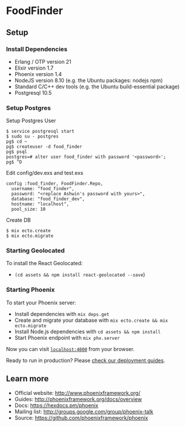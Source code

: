 # FoodFinder
## Setup
### Install Dependencies
  * Erlang / OTP version 21
  * Elixir version 1.7
  * Phoenix version 1.4
  * NodeJS version 8.10 (e.g. the Ubuntu packages: nodejs npm)
  * Standard C/C++ dev tools (e.g. the Ubuntu build-essential package)
  * Postgresql 10.5

### Setup Postgres

Setup Postgres User
```
$ service postgresql start
$ sudo su - postgres
pg$ cd ~
pg$ createuser -d food_finder
pg$ psql
postgres=# alter user food_finder with password '<password>';
pg$ ^D
```

Edit config/dev.exs and test.exs
```
config :food_finder, FoodFinder.Repo,
  username: "food_finder",
  password: "<replace Ashwin's password with yours>",
  database: "food_finder_dev",
  hostname: "localhost",
  pool_size: 10
```

Create DB
```
$ mix ecto.create
$ mix ecto.migrate
```

### Starting Geolocated

To install the React Geolocated:

* `(cd assets && npm install react-geolocated --save`)

### Starting Phoenix

To start your Phoenix server:

  * Install dependencies with `mix deps.get`
  * Create and migrate your database with `mix ecto.create && mix ecto.migrate`
  * Install Node.js dependencies with `cd assets && npm install`
  * Start Phoenix endpoint with `mix phx.server`

Now you can visit [`localhost:4000`](http://localhost:4000) from your browser.

Ready to run in production? Please [check our deployment guides](http://www.phoenixframework.org/docs/deployment).

## Learn more

  * Official website: http://www.phoenixframework.org/
  * Guides: http://phoenixframework.org/docs/overview
  * Docs: https://hexdocs.pm/phoenix
  * Mailing list: http://groups.google.com/group/phoenix-talk
  * Source: https://github.com/phoenixframework/phoenix
